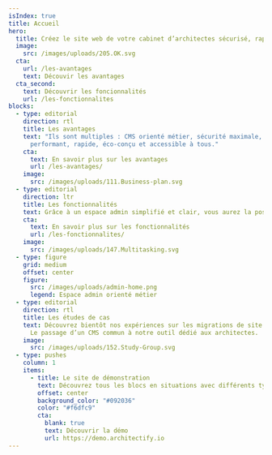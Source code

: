 ```yaml
---
isIndex: true
title: Accueil
hero:
  title: Créez le site web de votre cabinet d’architectes sécurisé, rapide et accessible à tous.
  image:
    src: /images/uploads/205.OK.svg
  cta:
    url: /les-avantages
    text: Découvir les avantages
  cta_second:
    text: Découvrir les foncionnalités
    url: /les-fonctionnalites
blocks:
  - type: editorial
    direction: rtl
    title: Les avantages
    text: "Ils sont multiples : CMS orienté métier, sécurité maximale, site web
      performant, rapide, éco-conçu et accessible à tous."
    cta:
      text: En savoir plus sur les avantages
      url: /les-avantages/
    image:
      src: /images/uploads/111.Business-plan.svg
  - type: editorial
    direction: ltr
    title: Les fonctionnalités
    text: Grâce à un espace admin simplifié et clair, vous aurez la possibilité de créer un ou plusieurs cabinets, un portfolio, des articles d’actualités, des parutions presse…
    cta:
      text: En savoir plus sur les fonctionnalités
      url: /les-fonctionnalites/
    image:
      src: /images/uploads/147.Multitasking.svg
  - type: figure
    grid: medium
    offset: center
    figure:
      src: /images/uploads/admin-home.png
      legend: Espace admin orienté métier
  - type: editorial
    direction: rtl
    title: Les études de cas
    text: Découvrez bientôt nos expériences sur les migrations de site web de nos clients.
      Le passage d’un CMS commun à notre outil dédié aux architectes.
    image:
      src: /images/uploads/152.Study-Group.svg
  - type: pushes
    column: 1
    items:
      - title: Le site de démonstration
        text: Découvrez tous les blocs en situations avec différents types de contenus comme les cabinets, les projets…
        offset: center
        background_color: "#092036"
        color: "#f6dfc9"
        cta:
          blank: true
          text: Découvrir la démo
          url: https://demo.architectify.io
---
```

